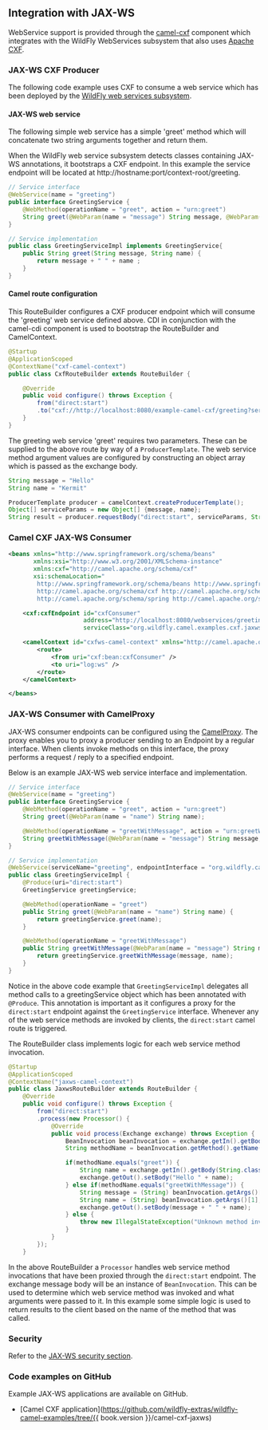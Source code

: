 ## Integration with JAX-WS

WebService support is provided through the [camel-cxf](http://camel.apache.org/cxf.html) component which integrates with the WildFly WebServices subsystem that also uses [Apache CXF](http://cxf.apache.org/).


### JAX-WS CXF Producer
The following code example uses CXF to consume a web service which has been deployed by the [WildFly web services subsystem](https://docs.jboss.org/author/display/WFLY8/JAX-WS+User+Guide).

#### JAX-WS web service
The following simple web service has a simple 'greet' method which will concatenate two string arguments together
and return them.

When the WildFly web service subsystem detects classes containing JAX-WS annotations, it bootstraps a CXF endpoint. In this example
the service endpoint will be located at http://hostname:port/context-root/greeting.

```java
// Service interface
@WebService(name = "greeting")
public interface GreetingService {
    @WebMethod(operationName = "greet", action = "urn:greet")
    String greet(@WebParam(name = "message") String message, @WebParam(name = "name") String name);
}

// Service implementation
public class GreetingServiceImpl implements GreetingService{
    public String greet(String message, String name) {
        return message + " " + name ;
    }
}
```

#### Camel route configuration
This RouteBuilder configures a CXF producer endpoint which will consume the 'greeting' web service defined above. CDI in conjunction with the camel-cdi component
is used to bootstrap the RouteBuilder and CamelContext.
```java
@Startup
@ApplicationScoped
@ContextName("cxf-camel-context")
public class CxfRouteBuilder extends RouteBuilder {

    @Override
    public void configure() throws Exception {
        from("direct:start")
        .to("cxf://http://localhost:8080/example-camel-cxf/greeting?serviceClass=" + GreetingService.class.getName());
    }
}
```

The greeting web service 'greet' requires two parameters. These can be supplied to the above route by way of a `ProducerTemplate`.
The web service method argument values are configured by constructing an object array which is passed as the exchange body.

```java
String message = "Hello"
String name = "Kermit"

ProducerTemplate producer = camelContext.createProducerTemplate();
Object[] serviceParams = new Object[] {message, name};
String result = producer.requestBody("direct:start", serviceParams, String.class);
```

### Camel CXF JAX-WS Consumer
```xml
<beans xmlns="http://www.springframework.org/schema/beans"
       xmlns:xsi="http://www.w3.org/2001/XMLSchema-instance"
       xmlns:cxf="http://camel.apache.org/schema/cxf"
       xsi:schemaLocation="
        http://www.springframework.org/schema/beans http://www.springframework.org/schema/beans/spring-beans.xsd
        http://camel.apache.org/schema/cxf http://camel.apache.org/schema/cxf/camel-cxf.xsd
        http://camel.apache.org/schema/spring http://camel.apache.org/schema/spring/camel-spring.xsd">

    <cxf:cxfEndpoint id="cxfConsumer"
                     address="http://localhost:8080/webservices/greeting"
                     serviceClass="org.wildfly.camel.examples.cxf.jaxws.GreetingService" />

    <camelContext id="cxfws-camel-context" xmlns="http://camel.apache.org/schema/spring">
        <route>
            <from uri="cxf:bean:cxfConsumer" />
            <to uri="log:ws" />
        </route>
    </camelContext>

</beans>
```

### JAX-WS Consumer with CamelProxy
JAX-WS consumer endpoints can be configured using the [CamelProxy](http://camel.apache.org/using-camelproxy.html). The proxy enables
you to proxy a producer sending to an Endpoint by a regular interface. When clients invoke methods on this interface, the proxy performs a request / reply to a specified endpoint.

Below is an example JAX-WS web service interface and implementation.

```java
// Service interface
@WebService(name = "greeting")
public interface GreetingService {
    @WebMethod(operationName = "greet", action = "urn:greet")
    String greet(@WebParam(name = "name") String name);

    @WebMethod(operationName = "greetWithMessage", action = "urn:greetWithMessage")
    String greetWithMessage(@WebParam(name = "message") String message, @WebParam(name = "name") String name);
}

// Service implementation
@WebService(serviceName="greeting", endpointInterface = "org.wildfly.camel.examples.jaxws.GreetingService")
public class GreetingServiceImpl {
    @Produce(uri="direct:start")
    GreetingService greetingService;

    @WebMethod(operationName = "greet")
    public String greet(@WebParam(name = "name") String name) {
        return greetingService.greet(name);
    }

    @WebMethod(operationName = "greetWithMessage")
    public String greetWithMessage(@WebParam(name = "message") String message, @WebParam(name = "name") String name) {
        return greetingService.greetWithMessage(message, name);
    }
}
```
Notice in the above code example that `GreetingServiceImpl` delegates all method calls to a greetingService object which has been annotated
with `@Produce`. This annotation is important as it configures a proxy for the `direct:start` endpoint against the `GreetingService` interface. Whenever any of the web service methods are invoked by clients, the `direct:start` camel route is triggered.

The RouteBuilder class implements logic for each web service method invocation.

```java
@Startup
@ApplicationScoped
@ContextName("jaxws-camel-context")
public class JaxwsRouteBuilder extends RouteBuilder {
    @Override
    public void configure() throws Exception {
        from("direct:start")
        .process(new Processor() {
            @Override
            public void process(Exchange exchange) throws Exception {
                BeanInvocation beanInvocation = exchange.getIn().getBody(BeanInvocation.class);
                String methodName = beanInvocation.getMethod().getName();

                if(methodName.equals("greet")) {
                    String name = exchange.getIn().getBody(String.class);
                    exchange.getOut().setBody("Hello " + name);
                } else if(methodName.equals("greetWithMessage")) {
                    String message = (String) beanInvocation.getArgs()[0];
                    String name = (String) beanInvocation.getArgs()[1];
                    exchange.getOut().setBody(message + " " + name);
                } else {
                    throw new IllegalStateException("Unknown method invocation " + methodName);
                }
            }
        });
    }
```

In the above RouteBuilder a `Processor` handles web service method invocations that have been proxied through the `direct:start` endpoint.
The exchange message body will be an instance of `BeanInvocation`. This can be used to determine which web service method was invoked and
what arguments were passed to it. In this example some simple logic is used to return results to the client based on the name of the method that
was called.

### Security

Refer to the [JAX-WS security section](../security/jaxws.md).

### Code examples on GitHub

Example JAX-WS applications are available on GitHub.

* [Camel CXF application](https://github.com/wildfly-extras/wildfly-camel-examples/tree/{{ book.version }}/camel-cxf-jaxws)
